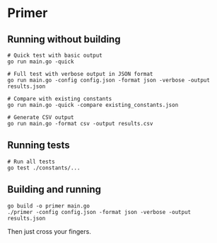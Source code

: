 # Primer

## Running without building

```shell
# Quick test with basic output
go run main.go -quick

# Full test with verbose output in JSON format
go run main.go -config config.json -format json -verbose -output results.json

# Compare with existing constants
go run main.go -quick -compare existing_constants.json

# Generate CSV output
go run main.go -format csv -output results.csv
```

## Running tests

```shell
# Run all tests
go test ./constants/...
```

## Building and running

```shell
go build -o primer main.go
./primer -config config.json -format json -verbose -output results.json
```

Then just cross your fingers.

